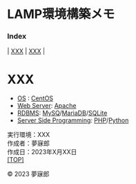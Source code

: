 # LAMP環境構築メモ <a id="TOP"></a>

### **Index**

| [XXX](#XXXX) | [XXX](#XXXX) |

<a id="XXXX"></a>
# <b>XXX</b>

* [OS](https://ja.hostadvice.com/marketshare/os/jp/) : [CentOS](https://www.centos.org/)  
* [Web Server](https://manuon.com/webserver-share-ranking/#index_id4): [Apache](https://httpd.apache.org/)  
* [RDBMS](https://db-engines.com/en/ranking): [MySQ](https://www.mysql.com/jp/)/[MariaDB](https://mariadb.com/kb/ja/mariadb/)/[SQLite](https://sqlite.org/)  
* [Server Side Programming](https://w3techs.com/technologies/overview/programming_language): [PHP](https://www.php.net/)/[Python](https://www.python.jp/)  

実行環境：XXX  
作成者：夢寐郎  
作成日：2023年X月XX日  
[[TOP]](#TOP)  

© 2023 夢寐郎
